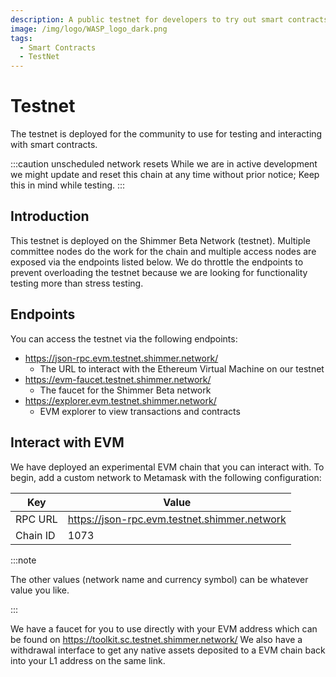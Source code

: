 ```yaml
---
description: A public testnet for developers to try out smart contracts
image: /img/logo/WASP_logo_dark.png
tags:
  - Smart Contracts
  - TestNet
---
```


# Testnet

The testnet is deployed for the community to use for testing and interacting with smart contracts.

:::caution unscheduled network resets
While we are in active development we might update and reset this chain at any time without prior notice; Keep this in mind while testing.
:::

## Introduction

This testnet is deployed on the Shimmer Beta Network (testnet). Multiple committee nodes do the work for
the chain and multiple access nodes are exposed via the endpoints listed below. We do throttle the endpoints to prevent
overloading the testnet because we are looking for functionality testing more than stress testing.

## Endpoints

You can access the testnet via the following endpoints:

- https://json-rpc.evm.testnet.shimmer.network/
  - The URL to interact with the Ethereum Virtual Machine on our testnet
- https://evm-faucet.testnet.shimmer.network/
  - The faucet for the Shimmer Beta network
- https://explorer.evm.testnet.shimmer.network/
  - EVM explorer to view transactions and contracts

## Interact with EVM

We have deployed an experimental EVM chain that you can interact with. To begin, add a custom network to Metamask with
the following configuration:

| Key      | Value                                        |
| -------- | -------------------------------------------- |
| RPC URL  | https://json-rpc.evm.testnet.shimmer.network |
| Chain ID | 1073                                         |

:::note

The other values (network name and currency symbol) can be whatever value you like.

:::

We have a faucet for you to use directly with your EVM address which can be found on https://toolkit.sc.testnet.shimmer.network/
We also have a withdrawal interface to get any native assets deposited to a EVM chain back into your L1 address on the same link.
